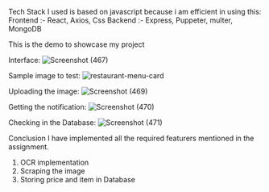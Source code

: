 Tech Stack I used is based on javascript because i am efficient in using this:
Frontend :- React, Axios, Css
Backend  :- Express, Puppeter, multer, MongoDB

This is the demo to showcase my project

Interface:
![Screenshot (467)](https://github.com/dhananjay-Byte/OCR-Scraper/assets/82323909/a88654e2-26f4-4b08-9f56-fbcf7e065df0)

Sample image to test:
![restaurant-menu-card](https://github.com/dhananjay-Byte/OCR-Scraper/assets/82323909/17cb7ad5-742f-4a48-89f1-7c7ca86e09bb)

Uploading the image:
![Screenshot (469)](https://github.com/dhananjay-Byte/OCR-Scraper/assets/82323909/5345b594-6b20-428b-ae31-9b0dec366af3)

Getting the notification:
![Screenshot (470)](https://github.com/dhananjay-Byte/OCR-Scraper/assets/82323909/74992685-5890-4b8f-9818-8b442ca28141)

Checking in the Database:
![Screenshot (471)](https://github.com/dhananjay-Byte/OCR-Scraper/assets/82323909/81fdb4de-c807-4208-8525-17175609a251)


Conclusion
I have implemented all the required featurers mentioned in the assignment.
1. OCR implementation
2. Scraping the image
3. Storing price and item in Database
